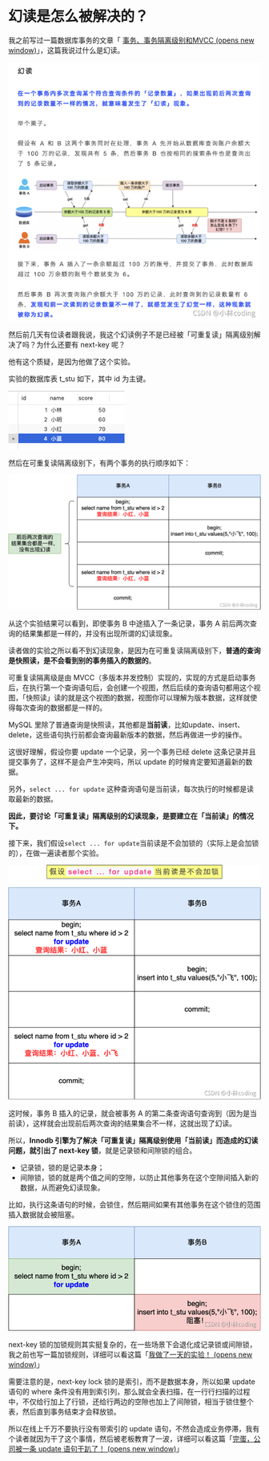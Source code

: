 # 幻读是怎么被解决的？



我之前写过一篇数据库事务的文章「 [事务、事务隔离级别和MVCC (opens new window)](https://mp.weixin.qq.com/s/sCgIWj0HjMgUqVIHwLXduQ)」，这篇我说过什么是幻读。

![在这里插入图片描述](./pics/how_to_solve_illusory_read/1.png)

然后前几天有位读者跟我说，我这个幻读例子不是已经被「可重复读」隔离级别解决了吗？为什么还要有 next-key 呢？

他有这个质疑，是因为他做了这个实验。

实验的数据库表 t_stu 如下，其中 id 为主键。

![在这里插入图片描述](./pics/how_to_solve_illusory_read/7f9df142b3594daeaaca495abb7133f5.png) 

然后在可重复读隔离级别下，有两个事务的执行顺序如下：

![在这里插入图片描述](./pics/how_to_solve_illusory_read/2.png)

从这个实验结果可以看到，即使事务 B 中途插入了一条记录，事务 A 前后两次查询的结果集都是一样的，并没有出现所谓的幻读现象。

读者做的实验之所以看不到幻读现象，是因为在可重复读隔离级别下，**普通的查询是快照读，是不会看到别的事务插入的数据的**。

可重复读隔离级是由 MVCC（多版本并发控制）实现的，实现的方式是启动事务后，在执行第一个查询语句后，会创建一个视图，然后后续的查询语句都用这个视图，「快照读」读的就是这个视图的数据，视图你可以理解为版本数据，这样就使得每次查询的数据都是一样的。

MySQL 里除了普通查询是快照读，其他都是**当前读**，比如update、insert、delete，这些语句执行前都会查询最新版本的数据，然后再做进一步的操作。

这很好理解，假设你要 update 一个记录，另一个事务已经 delete 这条记录并且 提交事务了，这样不是会产生冲突吗，所以 update 的时候肯定要知道最新的数据。

另外，`select ... for update` 这种查询语句是当前读，每次执行的时候都是读取最新的数据。

**因此，要讨论「可重复读」隔离级别的幻读现象，是要建立在「当前读」的情况下。**

接下来，我们假设`select ... for update`当前读是不会加锁的（实际上是会加锁的），在做一遍读者那个实验。

![img](./pics/how_to_solve_illusory_read/3.png)

这时候，事务 B 插入的记录，就会被事务 A 的第二条查询语句查询到（因为是当前读），这样就会出现前后两次查询的结果集合不一样，这就出现了幻读。

所以，**Innodb 引擎为了解决「可重复读」隔离级别使用「当前读」而造成的幻读问题，就引出了 next-key 锁**，就是记录锁和间隙锁的组合。

- 记录锁，锁的是记录本身；
- 间隙锁，锁的就是两个值之间的空隙，以防止其他事务在这个空隙间插入新的数据，从而避免幻读现象。

比如，执行这条语句的时候，会锁住，然后期间如果有其他事务在这个锁住的范围插入数据就会被阻塞。

![img](./pics/how_to_solve_illusory_read/watermark,type_ZHJvaWRzYW5zZmFsbGJhY2s,shadow_50,text_Q1NETiBA5bCP5p6XY29kaW5n,size_20,color_FFFFFF,t_70,g_se,x_16-165225956370429.png)

next-key 锁的加锁规则其实挺复杂的，在一些场景下会退化成记录锁或间隙锁，我之前也写一篇加锁规则，详细可以看这篇「[我做了一天的实验！ (opens new window)](https://mp.weixin.qq.com/s/i5QWx3QPZNkV51ghFbtXCw)」

需要注意的是，next-key lock 锁的是索引，而不是数据本身，所以如果 update 语句的 where 条件没有用到索引列，那么就会全表扫描，在一行行扫描的过程中，不仅给行加上了行锁，还给行两边的空隙也加上了间隙锁，相当于锁住整个表，然后直到事务结束才会释放锁。

所以在线上千万不要执行没有带索引的 update 语句，不然会造成业务停滞，我有个读者就因为干了这个事情，然后被老板教育了一波，详细可以看这篇「[完蛋，公司被一条 update 语句干趴了！ (opens new window)](https://mp.weixin.qq.com/s/9R8ChusahrJvLGmUvHWBgA)」